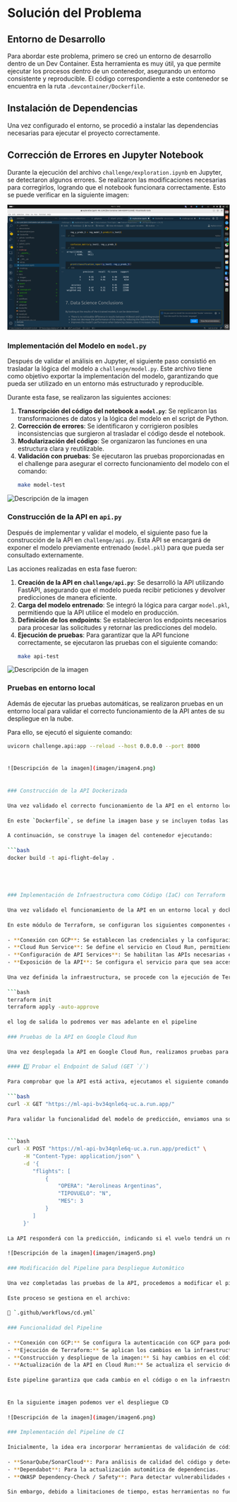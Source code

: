 # Solución del Problema

## Entorno de Desarrollo

Para abordar este problema, primero se creó un entorno de desarrollo dentro de un Dev Container. Esta herramienta es muy útil, ya que permite ejecutar los procesos dentro de un contenedor, asegurando un entorno consistente y reproducible. El código correspondiente a este contenedor se encuentra en la ruta `.devcontainer/Dockerfile`.

## Instalación de Dependencias

Una vez configurado el entorno, se procedió a instalar las dependencias necesarias para ejecutar el proyecto correctamente.

## Corrección de Errores en Jupyter Notebook

Durante la ejecución del archivo `challenge/exploration.ipynb` en Jupyter, se detectaron algunos errores. Se realizaron las modificaciones necesarias para corregirlos, logrando que el notebook funcionara correctamente. Esto se puede verificar en la siguiente imagen:




![Descripción de la imagen](imagen/imagen1.png)


### Implementación del Modelo en `model.py`

Después de validar el análisis en Jupyter, el siguiente paso consistió en trasladar la lógica del modelo a `challenge/model.py`. Este archivo tiene como objetivo exportar la implementación del modelo, garantizando que pueda ser utilizado en un entorno más estructurado y reproducible.

Durante esta fase, se realizaron las siguientes acciones:

1. **Transcripción del código del notebook a `model.py`**: Se replicaron las transformaciones de datos y la lógica del modelo en el script de Python.
2. **Corrección de errores**: Se identificaron y corrigieron posibles inconsistencias que surgieron al trasladar el código desde el notebook.
3. **Modularización del código**: Se organizaron las funciones en una estructura clara y reutilizable.
4. **Validación con pruebas**: Se ejecutaron las pruebas proporcionadas en el challenge para asegurar el correcto funcionamiento del modelo con el comando:
   ```bash
   make model-test


![Descripción de la imagen](imagen/imagen2.png)

### Construcción de la API en `api.py`

Después de implementar y validar el modelo, el siguiente paso fue la construcción de la API en `challenge/api.py`. Esta API se encargará de exponer el modelo previamente entrenado (`model.pkl`) para que pueda ser consultado externamente.

Las acciones realizadas en esta fase fueron:

1. **Creación de la API en `challenge/api.py`**: Se desarrolló la API utilizando FastAPI, asegurando que el modelo pueda recibir peticiones y devolver predicciones de manera eficiente.
2. **Carga del modelo entrenado**: Se integró la lógica para cargar `model.pkl`, permitiendo que la API utilice el modelo en producción.
3. **Definición de los endpoints**: Se establecieron los endpoints necesarios para procesar las solicitudes y retornar las predicciones del modelo.
4. **Ejecución de pruebas**: Para garantizar que la API funcione correctamente, se ejecutaron las pruebas con el siguiente comando:
   ```bash
   make api-test

![Descripción de la imagen](imagen/imagen3.png)


### Pruebas en entorno local

Además de ejecutar las pruebas automáticas, se realizaron pruebas en un entorno local para validar el correcto funcionamiento de la API antes de su despliegue en la nube.

Para ello, se ejecutó el siguiente comando:

```bash
uvicorn challenge.api:app --reload --host 0.0.0.0 --port 8000


![Descripción de la imagen](imagen/imagen4.png)


### Construcción de la API Dockerizada

Una vez validado el correcto funcionamiento de la API en el entorno local, se procede a su dockerización. El código para la construcción del contenedor se encuentra en el archivo `Dockerfile`.

En este `Dockerfile`, se define la imagen base y se incluyen todas las dependencias necesarias, incluyendo el modelo previamente entrenado (`model.pkl`). Se asegura que la API esté lista para ejecutarse en un entorno de producción.

A continuación, se construye la imagen del contenedor ejecutando:

```bash
docker build -t api-flight-delay .




### Implementación de Infraestructura como Código (IaC) con Terraform

Una vez validado el funcionamiento de la API en un entorno local y dockerizada, procedemos a la creación de la infraestructura necesaria en Google Cloud Platform (GCP) utilizando Terraform. Todo el código relacionado con la infraestructura se encuentra en la ruta `challenge/infra/terraform`.

En este módulo de Terraform, se configuran los siguientes componentes clave:

- **Conexión con GCP**: Se establecen las credenciales y la configuración necesaria para interactuar con los servicios de GCP.
- **Cloud Run Service**: Se define el servicio en Cloud Run, permitiendo desplegar la API como un servicio administrado.
- **Configuración de API Services**: Se habilitan las APIs necesarias en GCP para el correcto funcionamiento del despliegue.
- **Exposición de la API**: Se configura el servicio para que sea accesible públicamente, utilizando la imagen del contenedor previamente construida.

Una vez definida la infraestructura, se procede con la ejecución de Terraform para desplegar los recursos:

```bash
terraform init
terraform apply -auto-approve

el log de salida lo podremos ver mas adelante en el pipeline 

### Pruebas de la API en Google Cloud Run

Una vez desplegada la API en Google Cloud Run, realizamos pruebas para verificar su correcto funcionamiento.

#### 1️⃣ Probar el Endpoint de Salud (GET `/`)

Para comprobar que la API está activa, ejecutamos el siguiente comando en la terminal:

```bash
curl -X GET "https://ml-api-bv34qnle6q-uc.a.run.app/"

Para validar la funcionalidad del modelo de predicción, enviamos una solicitud con datos de prueba:


```bash
curl -X POST "https://ml-api-bv34qnle6q-uc.a.run.app/predict" \
     -H "Content-Type: application/json" \
     -d '{
        "flights": [
            {
                "OPERA": "Aerolineas Argentinas",
                "TIPOVUELO": "N",
                "MES": 3
            }
        ]
     }'

La API responderá con la predicción, indicando si el vuelo tendrá un retraso (1) o no (0)

![Descripción de la imagen](imagen/imagen5.png)

### Modificación del Pipeline para Despliegue Automático

Una vez completadas las pruebas de la API, procedemos a modificar el pipeline de CI/CD para automatizar el despliegue de Terraform en GCP y la actualización de la imagen en Cloud Run en caso de cambios en el código.

Este proceso se gestiona en el archivo:

📌 `.github/workflows/cd.yml`

### Funcionalidad del Pipeline

- **Conexión con GCP:** Se configura la autenticación con GCP para poder ejecutar Terraform y desplegar la infraestructura.
- **Ejecución de Terraform:** Se aplican los cambios en la infraestructura en caso de modificaciones en los archivos de Terraform.
- **Construcción y despliegue de la imagen:** Si hay cambios en el código de la API, se construye una nueva imagen de Docker y se sube al container registry de GCP.
- **Actualización de la API en Cloud Run:** Se actualiza el servicio de Cloud Run con la nueva imagen desplegada.

Este pipeline garantiza que cada cambio en el código o en la infraestructura se refleje automáticamente en el entorno de producción sin intervención manual.


En la siguiente imagen podemos ver el despliegue CD 

![Descripción de la imagen](imagen/imagen6.png)

### Implementación del Pipeline de CI

Inicialmente, la idea era incorporar herramientas de validación de código estático y dinámico para mejorar la calidad y seguridad del código. Se consideraron las siguientes herramientas:

- **SonarQube/SonarCloud**: Para análisis de calidad del código y detección de bugs o code smells.
- **Dependabot**: Para la actualización automática de dependencias.
- **OWASP Dependency-Check / Safety**: Para detectar vulnerabilidades en las dependencias del proyecto.

Sin embargo, debido a limitaciones de tiempo, estas herramientas no fueron integradas en esta versión del pipeline. 
